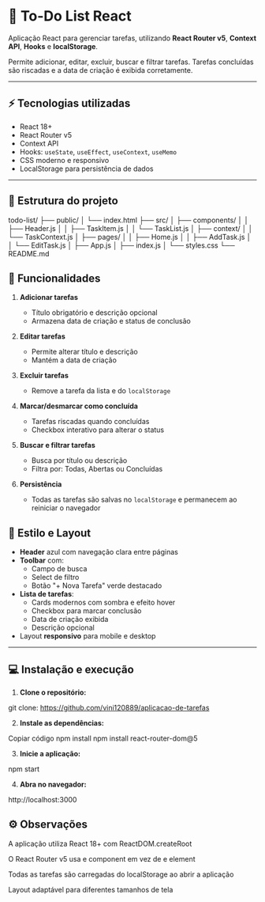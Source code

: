 # 📝 To-Do List React

Aplicação React para gerenciar tarefas, utilizando **React Router v5**, **Context API**, **Hooks** e **localStorage**.  

Permite adicionar, editar, excluir, buscar e filtrar tarefas. Tarefas concluídas são riscadas e a data de criação é exibida corretamente.

---

## ⚡ Tecnologias utilizadas

- React 18+  
- React Router v5  
- Context API  
- Hooks: `useState`, `useEffect`, `useContext`, `useMemo`  
- CSS moderno e responsivo  
- LocalStorage para persistência de dados  

---

## 📂 Estrutura do projeto

todo-list/
├── public/
│ └── index.html
├── src/
│ ├── components/
│ │ ├── Header.js
│ │ ├── TaskItem.js
│ │ └── TaskList.js
│ ├── context/
│ │ └── TaskContext.js
│ ├── pages/
│ │ ├── Home.js
│ │ ├── AddTask.js
│ │ └── EditTask.js
│ ├── App.js
│ ├── index.js
│ └── styles.css
└── README.md

## 🚀 Funcionalidades

1. **Adicionar tarefas**
   - Título obrigatório e descrição opcional  
   - Armazena data de criação e status de conclusão  

2. **Editar tarefas**
   - Permite alterar título e descrição  
   - Mantém a data de criação  

3. **Excluir tarefas**
   - Remove a tarefa da lista e do `localStorage`  

4. **Marcar/desmarcar como concluída**
   - Tarefas riscadas quando concluídas  
   - Checkbox interativo para alterar o status  

5. **Buscar e filtrar tarefas**
   - Busca por título ou descrição  
   - Filtra por: Todas, Abertas ou Concluídas  

6. **Persistência**
   - Todas as tarefas são salvas no `localStorage` e permanecem ao reiniciar o navegador  

## 🎨 Estilo e Layout

- **Header** azul com navegação clara entre páginas  
- **Toolbar** com:
  - Campo de busca  
  - Select de filtro  
  - Botão "+ Nova Tarefa" verde destacado  
- **Lista de tarefas**:
  - Cards modernos com sombra e efeito hover  
  - Checkbox para marcar conclusão  
  - Data de criação exibida  
  - Descrição opcional  
- Layout **responsivo** para mobile e desktop  

---

## 💻 Instalação e execução

1. **Clone o repositório:**

git clone: https://github.com/vini120889/aplicacao-de-tarefas


2. **Instale as dependências:**

Copiar código
npm install
npm install react-router-dom@5

3. **Inicie a aplicação:**

npm start

4. **Abra no navegador:**

http://localhost:3000

## ⚙️ Observações

A aplicação utiliza React 18+ com ReactDOM.createRoot

O React Router v5 usa <Switch> e component em vez de <Routes> e element

Todas as tarefas são carregadas do localStorage ao abrir a aplicação

Layout adaptável para diferentes tamanhos de tela

